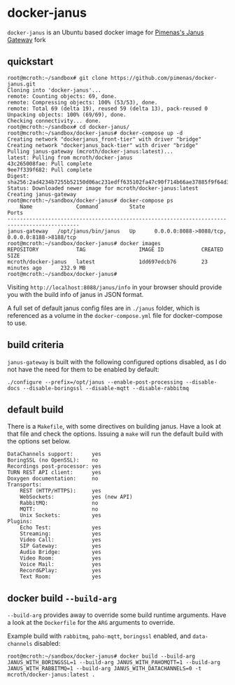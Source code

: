 # docker-janus
`docker-janus` is an Ubuntu based docker image for [Pimenas's Janus Gateway](https://github.com/pimenas/janus-gateway) fork

## quickstart 
```
root@mcroth:~/sandbox# git clone https://github.com/pimenas/docker-janus.git
Cloning into 'docker-janus'...
remote: Counting objects: 69, done.
remote: Compressing objects: 100% (53/53), done.
remote: Total 69 (delta 19), reused 59 (delta 13), pack-reused 0
Unpacking objects: 100% (69/69), done.
Checking connectivity... done.
root@mcroth:~/sandbox# cd docker-janus/
root@mcroth:~/sandbox/docker-janus# docker-compose up -d
Creating network "dockerjanus_front-tier" with driver "bridge"
Creating network "dockerjanus_back-tier" with driver "bridge"
Pulling janus-gateway (mcroth/docker-janus:latest)...
latest: Pulling from mcroth/docker-janus
43c265008fae: Pull complete
9ee7f339f682: Pull complete
Digest: sha256:2ad4234b7255b52150d06ac231edff635102fa47c90f714b66ae37885f9f64d3
Status: Downloaded newer image for mcroth/docker-janus:latest
Creating janus-gateway
root@mcroth:~/sandbox/docker-janus# docker-compose ps
    Name              Command          State                       Ports                      
---------------------------------------------------------------------------------------------
janus-gateway   /opt/janus/bin/janus   Up      0.0.0.0:8088->8088/tcp, 0.0.0.0:8188->8188/tcp 
root@mcroth:~/sandbox/docker-janus# docker images
REPOSITORY            TAG                 IMAGE ID            CREATED             SIZE
mcroth/docker-janus   latest              1dd697edcb76        23 minutes ago      232.9 MB
root@mcroth:~/sandbox/docker-janus# 
```

Visiting `http://localhost:8088/janus/info` in your browser should provide you with the build info of janus in JSON format.

A full set of default janus config files are in `./janus` folder, which is referenced as a volume in the `docker-compose.yml` file for docker-compose to use. 

## build criteria
`janus-gateway` is built with the following configured options disabled, as I do not have the need for them to be enabled by default:
```
./configure --prefix=/opt/janus --enable-post-processing --disable-docs --disable-boringssl --disable-mqtt --disable-rabbitmq
```

## default build
There is a `Makefile`, with some directives on building janus. Have a look at that file and check the options. Issuing a `make` will run the default build with the options set below.

```
DataChannels support:      yes
BoringSSL (no OpenSSL):    no
Recordings post-processor: yes
TURN REST API client:      yes
Doxygen documentation:     no
Transports:
    REST (HTTP/HTTPS):     yes
    WebSockets:            yes (new API)
    RabbitMQ:              no
    MQTT:                  no
    Unix Sockets:          yes
Plugins:
    Echo Test:             yes
    Streaming:             yes
    Video Call:            yes
    SIP Gateway:           yes
    Audio Bridge:          yes
    Video Room:            yes
    Voice Mail:            yes
    Record&Play:           yes
    Text Room:             yes
```

## docker build `--build-arg`
`--build-arg` provides away to override some build runtime arguments. Have a look at the `Dockerfile` for the `ARG` arguments to override.

Example build with `rabbitmq`, `paho-mqtt`, `boringssl` enabled, and `data-channels` disabled:
```
root@mcroth:~/sandbox/docker-janus# docker build --build-arg JANUS_WITH_BORINGSSL=1 --build-arg JANUS_WITH_PAHOMQTT=1 --build-arg JANUS_WITH_RABBITMQ=1 --build-arg JANUS_WITH_DATACHANNELS=0 -t mcroth/docker-janus:latest .
```

